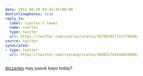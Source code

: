 ```yaml
---
date: 2011-08-29 03:42:45+00:00
dontinlinephotos: true
reply_to:
  label: czarles's tweet
  name: czarles
  type: twitter
  url: https://twitter.com/czarles/status/107963917715779584/
source: twitter
syndicated:
- type: twitter
  url: https://twitter.com/roytang/status/108021745444855808/
---
```


[@czarles](https://twitter.com/czarles/) may pasok kayo today?
